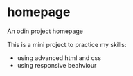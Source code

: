 # homepage

An odin project homepage

This is a mini project to practice my skills:

* using advanced html and css
* using responsive beahviour